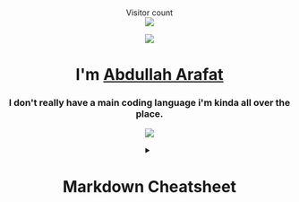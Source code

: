 <p align="center"> 
  <br>Visitor count<br>
  <img src="https://profile-counter.glitch.me/dolosarafat/count.svg"/>
</p>
<p align="center"> 
<img src="https://github.com/kmaba/kmaba/blob/main/Hero.gif?raw=true"/>
</p>
<h1 align="center">I'm <a href="https://kmaba.link">Abdullah Arafat</a></h1>
<h3 align="center" style="text-decoration: none">I don't really have a main coding language i'm kinda all over the place.</h3>

<p align="center">
<img src="https://www.bing.com/th?id=OSB.5SuJNqkJ0qtt8C8mml%7Cv5w--.png&pid=MSports&w=48&h=48&qlt=90&c=1&rs=1&dpr=2&p=0">
</p>

<details align="center">
  <summary><h1>Markdown Cheatsheet</h1></summary>

<details>
  <summary>Headings</summary>
  
  ```
  # H1
  ## H2
  ### H3
  #### H4
  ##### H5
  ###### H6
  ```
</details>

<details>
  <summary>Emphasis</summary>
  
  ```
  **bold text**
  *italicized text*
  ```
</details>

<details>
  <summary>Quotes</summary>
  
  ```
  > blockquote
  ```
</details>

<details>
  <summary>Lists</summary>
  
  ```
  - Unordered list item
  1. Ordered list item
  ```
</details>

<details>
  <summary>Code</summary>
  
  ```
  `inline code`
  ```
  <pre>
  ```(optional language here)
  code block
  ```</pre>
</details>

<details>
  <summary>Links</summary>
  
  ```
  [link text](link URL)
  ```
</details>

<details>
  <summary>Images</summary>
  
  ```
  ![alt text](image URL)
  ```
</details>

<details>
  <summary>Tables</summary>
  
  ```
  | Column 1 | Column 2 |
  | -------- | -------- |
  | Row 1, Column 1 | Row 1, Column 2 |
  | Row 2, Column 1 | Row 2, Column 2 |
  ```
</details>

<details>
  <summary>Footnotes</summary>
  
  ```
  Here's a sentence with a footnote. [^1]

  [^1]: This is the footnote.
  ```
</details>

<details>
  <summary>Strikethrough</summary>
  
  ```
  ~~strikethrough text~~
  ```
</details>

<details>
  <summary>Task Lists</summary>
  
  ```
  - [x] Completed task
  - [ ] Incomplete task
  ```
</details>

<details>
  <summary>Emoji</summary>
  
  ```
  :smiley:
  ```
</details>

<details>
  <summary>Superscript and Subscript</summary>
  
  ```
  Superscript: X^2^
  Subscript: H~2~O
  ```
</details>

<details>
  <summary>Other</summary>
  
  ```
  ==highlighted text==
  ```
  
  ```
  ### Heading {#custom-id}
  ```
  ```
  <details>
    <summary>Dropdown</summary>
    Dropdown content
  <details>
  ```
</details>
Hope that helps :D
</details>
